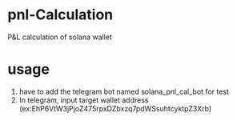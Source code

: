 # pnl-Calculation
P&amp;L calculation of solana wallet

# usage
1. have to add the telegram bot named solana_pnl_cal_bot for test
2. In telegram, input target wallet address  (ex:EhP6VtW3jPjoZ475rpxDZbxzq7pdWSsuhtcyktpZ3Xrb) 
